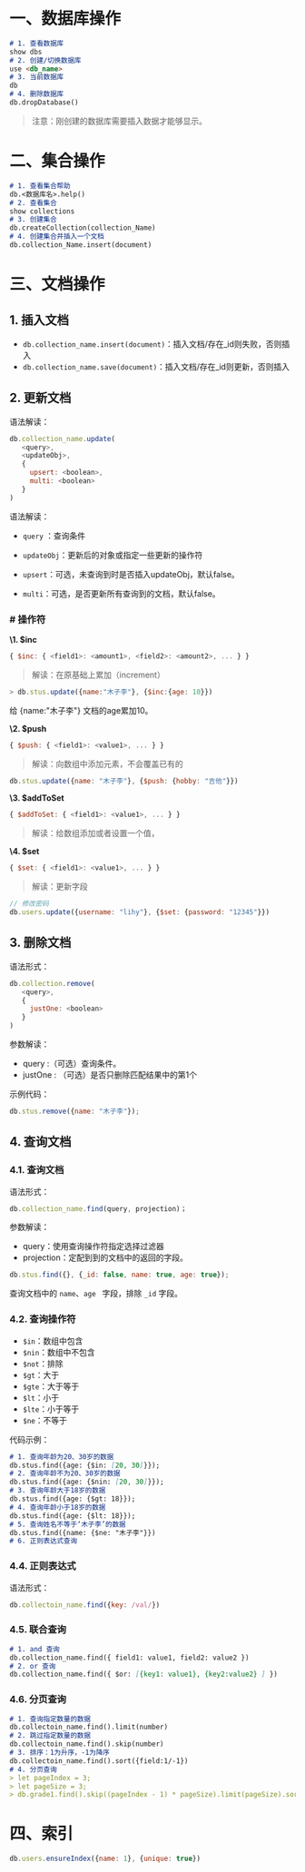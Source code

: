 # 一、数据库操作

```markdown
# 1. 查看数据库
show dbs
# 2. 创建/切换数据库
use <db_name>
# 3. 当前数据库
db
# 4. 删除数据库
db.dropDatabase()
```

> 注意：刚创建的数据库需要插入数据才能够显示。

# 二、集合操作

```markdown
# 1. 查看集合帮助
db.<数据库名>.help()
# 2. 查看集合
show collections
# 3. 创建集合
db.createCollection(collection_Name)
# 4. 创建集合并插入一个文档
db.collection_Name.insert(document)
```

# 三、文档操作

## 1. 插入文档

- `db.collection_name.insert(document)`：插入文档/存在_id则失败，否则插入
- `db.collection_name.save(document)`：插入文档/存在_id则更新，否则插入

## 2. 更新文档

语法解读：

```js
db.collection_name.update(
   <query>,
   <updateObj>,
   {
     upsert: <boolean>,
     multi: <boolean>
   }
)
```

语法解读：

- `query` ：查询条件

- `updateObj`：更新后的对象或指定一些更新的操作符

- `upsert`：可选，未查询到时是否插入updateObj，默认false。

- `multi`：可选，是否更新所有查询到的文档，默认false。

### # 操作符

**\1. $inc**

```js
{ $inc: { <field1>: <amount1>, <field2>: <amount2>, ... } }
```

> 解读：在原基础上累加（increment）

```js
> db.stus.update({name:"木子李"}, {$inc:{age: 10}})
```

给 {name:"木子李"} 文档的age累加10。

**\2. $push**

```js
{ $push: { <field1>: <value1>, ... } }
```

> 解读：向数组中添加元素，不会覆盖已有的

```js
db.stus.update({name: "木子李"}, {$push: {hobby: "吉他"}})
```

**\3. $addToSet**

```js
{ $addToSet: { <field1>: <value1>, ... } }
```

> 解读：给数组添加或者设置一个值，

**\4. $set**

```js
{ $set: { <field1>: <value1>, ... } }
```

> 解读：更新字段

```js
// 修改密码
db.users.update({username: "lihy"}, {$set: {password: "12345"}})
```

## 3. 删除文档

语法形式：

```js
db.collection.remove(
   <query>,
   {
     justOne: <boolean>
   }
)
```

参数解读：

- query :（可选）查询条件。
- justOne : （可选）是否只删除匹配结果中的第1个

示例代码：

```js
db.stus.remove({name: "木子李"});
```

## 4. 查询文档

### 4.1. 查询文档

语法形式：

```js
db.collection_name.find(query, projection)；
```

参数解读：

- query：使用查询操作符指定选择过滤器 
- projection：定配到到的文档中的返回的字段。

```js
db.stus.find({}, {_id: false, name: true, age: true});
```

查询文档中的 `name`、`age ` 字段，排除 `_id` 字段。

### 4.2. 查询操作符

- `$in`：数组中包含
- `$nin`：数组中不包含
- `$not`：排除
- `$gt`：大于
- `$gte`：大于等于
- `$lt`：小于
- `$lte`：小于等于
- `$ne`：不等于

代码示例：

```markdown
# 1. 查询年龄为20、30岁的数据
db.stus.find({age: {$in: [20, 30]}});
# 2. 查询年龄不为20、30岁的数据
db.stus.find({age: {$nin: [20, 30]}});
# 3. 查询年龄大于18岁的数据
db.stus.find({age: {$gt: 18}});
# 4. 查询年龄小于18岁的数据
db.stus.find({age: {$lt: 18}});
# 5. 查询姓名不等于‘木子李’的数据
db.stus.find({name: {$ne: "木子李"}})
# 6. 正则表达式查询
```

### 4.4. 正则表达式

语法形式：

```js
db.collectoin_name.find({key: /val/})
```

### 4.5. 联合查询

```markdown
# 1. and 查询
db.collection_name.find({ field1: value1, field2: value2 })
# 2. or 查询
db.collection_name.find({ $or: [{key1: value1}, {key2:value2} ] })
```

### 4.6. 分页查询

```markdown
# 1. 查询指定数量的数据
db.collectoin_name.find().limit(number)
# 2. 跳过指定数量的数据
db.collectoin_name.find().skip(number)
# 3. 排序：1为升序，-1为降序
db.collectoin_name.find().sort({field:1/-1})
# 4. 分页查询
> let pageIndex = 3;
> let pageSize = 3;
> db.grade1.find().skip((pageIndex - 1) * pageSize).limit(pageSize).sort({username: 1});
```

# 四、索引

```js
db.users.ensureIndex({name: 1}, {unique: true})
```







